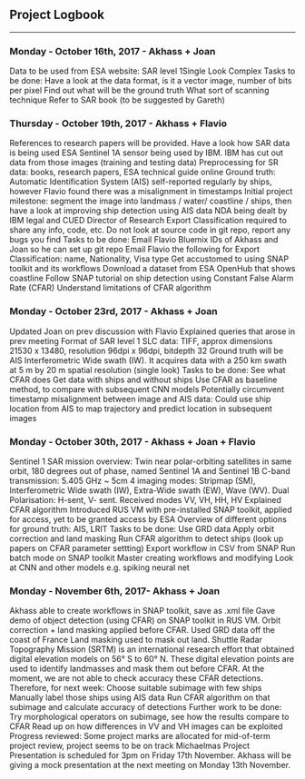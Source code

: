 ## Project Logbook
---
### Monday - October 16th, 2017 - Akhass + Joan
Data to be used from ESA website: SAR level 1Single Look Complex
Tasks to be done:
Have a look at the data format, is it a vector image, number of bits per pixel
Find out what will be the ground truth
What sort of scanning technique
Refer to SAR book (to be suggested by Gareth)

### Thursday - October 19th, 2017 - Akhass + Flavio
References to research papers will be provided. Have a look how SAR data is being used
ESA Sentinel 1A sensor being used by IBM. IBM has cut out data from those images (training and testing data)
Preprocessing for SR data: books, research papers, ESA technical guide online
Ground truth: Automatic Identification System (AIS) self-reported regularly by ships, however Flavio found there was a misalignment in timestamps
Initial project milestone: segment the image into landmass / water/ coastline / ships, then have a look at improving ship detection using AIS data
NDA being dealt by IBM legal and CUED Director of Research
Export Classification required to share any info, code, etc.
Do not look at source code in git repo, report any bugs you find
Tasks to be done:
Email Flavio Bluemix IDs of Akhass and Joan so he can set up git repo
Email Flavio the following for Export Classification: name, Nationality, Visa type
Get accustomed to using SNAP toolkit and its workflows
Download a dataset from ESA OpenHub that shows coastline
Follow SNAP tutorial on ship detection using Constant False Alarm Rate (CFAR)
Understand limitations of CFAR algorithm

### Monday - October 23rd, 2017 - Akhass + Joan
Updated Joan on prev discussion with Flavio
Explained queries that arose in prev meeting
Format of SAR level 1 SLC data: TIFF, approx dimensions 21530 x 13480, resolution 96dpi x 96dpi, bitdepth 32
Ground truth will be AIS
Interferometric Wide swath (IW). It acquires data with a 250 km swath at 5 m by 20 m spatial resolution (single look)
Tasks to be done:
See what CFAR does
Get data with ships and without ships
Use CFAR as baseline method, to compare with subsequent CNN models
Potentially circumvent timestamp misalignment between image and AIS data: Could use ship location from AIS to map trajectory and predict location in subsequent images

### Monday - October 30th, 2017 - Akhass + Joan + Flavio
Sentinel 1 SAR mission overview:
Twin near polar-orbiting satellites in same orbit, 180 degrees out of phase, named Sentinel 1A and Sentinel 1B
C-band transmission: 5.405 GHz ~ 5cm
4 imaging modes: Stripmap (SM), Interferometric Wide swath (IW), Extra-Wide swath (EW), Wave (WV).
 Dual Polarisation: H-sent, V- sent. Received modes VV, VH, HH, HV
Explained CFAR algorithm
Introduced RUS VM with pre-installed SNAP toolkit, applied for access, yet to be granted access by ESA
Overview of different options for ground truth: AIS, LRIT
Tasks to be done:
Use GRD data
Apply orbit correction and land masking
Run CFAR algorithm to detect ships (look up papers on CFAR parameter settting)
Export workflow in CSV from SNAP
Run batch mode on SNAP toolkit
Master creating workflows and modifying
Look at CNN and other models e.g. spiking neural net

### Monday - November 6th, 2017- Akhass + Joan
Akhass able to create workflows in SNAP toolkit, save as .xml file
Gave demo of object detection (using CFAR) on SNAP toolkit in RUS VM. Orbit correction + land masking applied before CFAR. Used GRD data off the coast of France
Land masking used to mask out land. Shuttle Radar Topography Mission (SRTM) is an international research effort that obtained digital elevation models on  56° S to 60° N. These digital elevation points are used to identify landmasses and mask them out before CFAR.
At the moment, we are not able to check accuracy these CFAR detections. Therefore, for next week:
Choose suitable subimage with few ships
Manually label those ships using AIS data
Run CFAR algorithm on that subimage and calculate accuracy of detections
Further work to be done:
Try morphological operators on subimage, see how the results compare to CFAR
Read up on how differences in VV and VH images can be exploited
Progress reviewed: Some project marks are allocated for mid-of-term project review, project seems to be on track
Michaelmas Project Presentation is scheduled for 3pm on Friday 17th November. Akhass will be giving a mock presentation at the next meeting on Monday 13th November.
